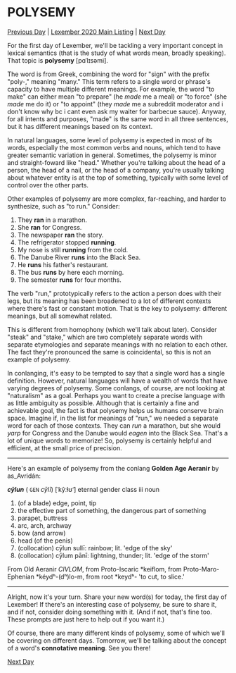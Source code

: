 # POLYSEMY
[Previous Day](_prompts/r-conlangs/lexember/2020/prompts/w5/31.md) | [Lexember 2020 Main Listing](_prompts/r-conlangs/lexember/2021/toc_lex21.md) | [Next Day](_prompts/r-conlangs/lexember/2021/prompts/w1/02.md)

For the first day of Lexember, we'll be tackling a very important concept in lexical semantics (that is the study of what words mean, broadly speaking). That topic is **polysemy** \[pɑˈlɪsəmi\].

The word is from Greek, combining the word for "sign" with the prefix "poly-," meaning "many." This term refers to a single word or phrase's capacity to have multiple different meanings. For example, the word "to make" can either mean "to prepare" (he _made_ me a meal) or "to force" (she _made_ me do it) or "to appoint" (they _made_ me a subreddit moderator and i don't know why bc i cant even ask my waiter for barbecue sauce). Anyway, for all intents and purposes, "made" is the same word in all three sentences, but it has different meanings based on its context.

In natural languages, some level of polysemy is expected in most of its words, especially the most common verbs and nouns, which tend to have greater semantic variation in general. Sometimes, the polysemy is minor and straight-foward like "head." Whether you're talking about the head of a person, the head of a nail, or the head of a company, you're usually talking about whatever entity is at the top of something, typically with some level of control over the other parts.

Other examples of polysemy are more complex, far-reaching, and harder to synthesize, such as "to run." Consider:

1. They **ran** in a marathon.
2. She **ran** for Congress.
3. The newspaper **ran** the story.
4. The refrigerator stopped **running**.
5. My nose is still **running** from the cold.
6. The Danube River **runs** into the Black Sea.
7. He **runs** his father's restaurant.
8. The bus **runs** by here each morning.
9. The semester **runs** for four months.

The verb "run," prototypically refers to the action a person does with their legs, but its meaning has been broadened to a lot of different contexts where there's fast or constant motion. That is the key to polysemy: different meanings, but all somewhat related.

This is different from homophony (which we'll talk about later). Consider "steak" and "stake," which are two completely separate words with separate etymologies and separate meanings with no relation to each other. The fact they're pronounced the same is coincidental, so this is not an example of polysemy.

In conlanging, it's easy to be tempted to say that a single word has a single definition. However, natural languages will have a wealth of words that have varying degrees of polysemy. Some conlangs, of course, are not looking at "naturalism" as a goal. Perhaps you want to create a precise language with as little ambiguity as possible. Although that is certainly a fine and achievable goal, the fact is that polysemy helps us humans conserve brain space. Imagine if, in the list for meanings of "run," we needed a separate word for each of those contexts. They can _run_ a marathon, but she would _yarp_ for Congress and the Danube would _eagen_ into the Black Sea. That's a lot of unique words to memorize! So, polysemy is certainly helpful and efficient, at the small price of precision.

-----

Here's an example of polysemy from the conlang **Golden Age Aeranir** by as_Avridán:

_**cȳlun**_ ( `GEN` _cȳlī_) [ˈkŷːɫʊ̃ˑ] eternal gender class iii noun

1. (of a blade) edge, point, tip
2. the effective part of something, the dangerous part of something
3. parapet, buttress
4. arc, arch, archway
5. bow (and arrow)
6. head (of the penis)
7. (collocation) cȳlun sullī: rainbow; lit. 'edge of the sky'
8. (collocation) cȳlum pānī: lightning, thunder; lit. 'edge of the storm'

From Old Aeranir _CIVLOM_, from Proto-Iscaric \*keiflom, from Proto-Maro-Ephenian \*kéydʰ-(dʰ)lo-m, from root \*keydʰ- 'to cut, to slice.'

-----

Alright, now it's your turn. Share your new word(s) for today, the first day of Lexember! If there's an interesting case of polysemy, be sure to share it, and if not, consider doing something with it. (And if not, that's fine too. These prompts are just here to help out if you want it.)

Of course, there are many different kinds of polysemy, some of which we'll be covering on different days. Tomorrow, we'll be talking about the concept of a word's **connotative meaning**. See you there!

[Next Day](_prompts/r-conlangs/lexember/2021/prompts/w1/02.md)
